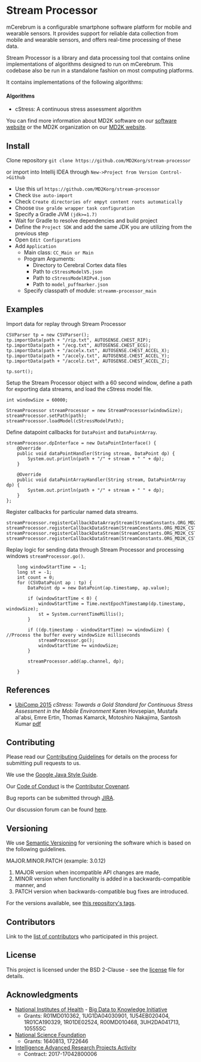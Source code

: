 # Stream Processor

mCerebrum is a configurable smartphone software platform for mobile and wearable sensors. It provides support for reliable data collection from mobile and wearable sensors, and offers real-time processing of these data.

Stream Processor is a library and data processing tool that contains online implementations
of algorithms designed to run on mCerebrum.  This codebase also be run in a standalone
fashion on most computing platforms.

It contains implementations of the following algorithms:
#### Algorithms
- cStress: A continuous stress assessment algorithm

You can find more information about MD2K software on our [software website](https://md2k.org/software) or the MD2K organization on our [MD2K website](https://md2k.org/).

## Install
Clone repository `git clone https://github.com/MD2Korg/stream-processor`

or import into Intellij IDEA through `New->Project from Version Control->Github`
- Use this url `https://github.com/MD2Korg/stream-processor`
- Check `Use auto-import`
- Check `Create directories ofr empyt content roots automatically`
- Choose `Use gralde wrapper task configuration`
- Specify a Gradle JVM `(jdk>=1.7)`
- Wait for Gradle to resolve dependencies and build project
- Define the `Project SDK` and add the same JDK you are utilizing from the previous step
- Open `Edit Configurations`
- Add `Application`
  - Main class: `CC_Main or Main`
  - Program Arguments: 
    - Directory to Cerebral Cortex data files
    - Path to `cStressModelV5.json`
    - Path to `cStressModelRIPv4.json`
    - Path to `model_puffmarker.json`
   - Specify classpath of module: `streamm-processor_main`

## Examples

Import data for replay through Stream Processor
```
CSVParser tp = new CSVParser();
tp.importData(path + "/rip.txt", AUTOSENSE.CHEST_RIP);
tp.importData(path + "/ecg.txt", AUTOSENSE.CHEST_ECG);
tp.importData(path + "/accelx.txt", AUTOSENSE.CHEST_ACCEL_X);
tp.importData(path + "/accely.txt", AUTOSENSE.CHEST_ACCEL_Y);
tp.importData(path + "/accelz.txt", AUTOSENSE.CHEST_ACCEL_Z);

tp.sort();
```

Setup the Stream Processor object with a 60 second window, define a path for exporting data streams, and load the cStress model file.
```
int windowSize = 60000;

StreamProcessor streamProcessor = new StreamProcessor(windowSize);
streamProcessor.setPath(path);
streamProcessor.loadModel(cStressModelPath);
```

Define datapoint callbacks for `DataPoint` and `DataPointArray`.
```
streamProcessor.dpInterface = new DataPointInterface() {
    @Override
    public void dataPointHandler(String stream, DataPoint dp) {
        System.out.println(path + "/" + stream + " " + dp);
    }

    @Override
    public void dataPointArrayHandler(String stream, DataPointArray dp) {
        System.out.println(path + "/" + stream + " " + dp);
    }
};
```

Register callbacks for particular named data streams.
```
streamProcessor.registerCallbackDataArrayStream(StreamConstants.ORG_MD2K_CSTRESS_FV);
streamProcessor.registerCallbackDataStream(StreamConstants.ORG_MD2K_CSTRESS_DATA_ACCEL_ACTIVITY);
streamProcessor.registerCallbackDataStream(StreamConstants.ORG_MD2K_CSTRESS_PROBABILITY);
streamProcessor.registerCallbackDataStream(StreamConstants.ORG_MD2K_CSTRESS_STRESSLABEL);
```

Replay logic for sending data through Stream Processor and processing windows `streamProcessor.go()`.
```
    long windowStartTime = -1;
    long st = -1;
    int count = 0;
    for (CSVDataPoint ap : tp) {
        DataPoint dp = new DataPoint(ap.timestamp, ap.value);

        if (windowStartTime < 0) {
            windowStartTime = Time.nextEpochTimestamp(dp.timestamp, windowSize);
            st = System.currentTimeMillis();
        }

        if ((dp.timestamp - windowStartTime) >= windowSize) { //Process the buffer every windowSize milliseconds
            streamProcessor.go();
            windowStartTime += windowSize;
        }

        streamProcessor.add(ap.channel, dp);

    }
```

## References
- [UbiComp 2015](http://ubicomp.org/ubicomp2015/program/accepted-papers.html)
*cStress: Towards a Gold Standard for Continuous Stress Assessment in the Mobile Environment*
Karen Hovsepian, Mustafa al'absi, Emre Ertin, Thomas Kamarck, Motoshiro Nakajima, Santosh Kumar [pdf](http://dl.acm.org/citation.cfm?id=2807526)

## Contributing
Please read our [Contributing Guidelines](https://md2k.org/software/under-the-hood/contributing) for details on the process for submitting pull requests to us.

We use the [Google Java Style Guide](https://google.github.io/styleguide/javaguide.html).

Our [Code of Conduct](https://md2k.org/software/CodeofConduct) is the [Contributor Covenant](https://www.contributor-covenant.org/).

Bug reports can be submitted through [JIRA](https://md2korg.atlassian.net/secure/Dashboard.jspa).

Our discussion forum can be found [here](https://discuss.md2k.org/).

## Versioning

We use [Semantic Versioning](https://semver.org/) for versioning the software which is based on the following guidelines.

MAJOR.MINOR.PATCH (example: 3.0.12)

  1. MAJOR version when incompatible API changes are made,
  2. MINOR version when functionality is added in a backwards-compatible manner, and
  3. PATCH version when backwards-compatible bug fixes are introduced.

For the versions available, see [this repository's tags](https://github.com/MD2Korg/stream-processor/tags).

## Contributors

Link to the [list of contributors](https://github.com/MD2Korg/stream-processor/graphs/contributors) who participated in this project.

## License

This project is licensed under the BSD 2-Clause - see the [license](https://md2k.org/software-under-the-hood/software-uth-license) file for details.

## Acknowledgments

* [National Institutes of Health](https://www.nih.gov/) - [Big Data to Knowledge Initiative](https://datascience.nih.gov/bd2k)
  * Grants: R01MD010362, 1UG1DA04030901, 1U54EB020404, 1R01CA190329, 1R01DE02524, R00MD010468, 3UH2DA041713, 10555SC
* [National Science Foundation](https://www.nsf.gov/)
  * Grants: 1640813, 1722646
* [Intelligence Advanced Research Projects Activity](https://www.iarpa.gov/)
  * Contract: 2017-17042800006
